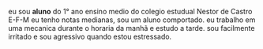 eu sou **aluno** do 1° ano ensino medio do colegio estudual Nestor de Castro E-F-M
eu tenho notas medianas, sou um aluno comportado.
eu trabalho em uma mecanica durante o horaria da manhã e estudo a tarde.
sou facilmente irritado e sou agressivo quando estou estressado.
